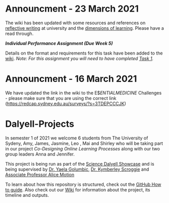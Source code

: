# Announcment - 23 March 2021

The wiki has been updated with some resources and references on [reflective writing](https://github.com/TheBreakingGoodProject/Dalyell-Projects/wiki/Reflective-writing) at university and the [dimensions of learning](https://github.com/TheBreakingGoodProject/Dalyell-Projects/wiki/Learning-dimensions). Please have a read through.

**_Individual Performance Assignment (Due Week 5)_**

Details on the format and requirements for this task have been added to the [wiki](https://github.com/TheBreakingGoodProject/Dalyell-Projects/wiki/Individual-performance-assignment-(week-5-)). 
_Note: For this assignment you will need to have completed [Task 1](https://github.com/TheBreakingGoodProject/Dalyell-Projects/wiki/Tasks)._

# Announcment - 16 March 2021

We have updated the link in the wiki to the E$$ENTIAL MEDICINE$ Challenges - please make sure that you are using the correct link (https://redcap.sydney.edu.au/surveys/?s=3TDEPCCCJK)

# Dalyell-Projects

In semester 1 of 2021 we welcome 6 students from The University of Sydeny, Amy, James, Jasmine, Leo , Mai and Shirley who will be taking part in our project *Co-Designing Online Learning Processes* along with our two group leaders Anna and Jennifer.

This project is being run as part of the [Science Dalyell Showcase](https://www.sydney.edu.au/units/SCDL1991) and is being supervised by [Dr. Yaela Golumbic](https://github.com/yaelago), [Dr. Kymberley Scroggie](https://github.com/kym834) and [Associate Professor Alice Motion](https://github.com/alintheopen)

To learn about how this repository is structured, check out the [GitHub How to guide](https://github.com/TheBreakingGoodProject/GitHub-How-To-Guide). Also check out our [Wiki](https://github.com/TheBreakingGoodProject/Dalyell-Projects/wiki) for information about the project, its timeline and outputs.
